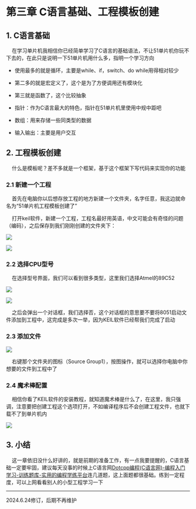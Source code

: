 # 第三章 C语言基础、工程模板创建

## 1. C语言基础

    在学习单片机我相信你已经简单学习了C语言的基础语法，不让51单片机你玩不下去的，在此只是说明一下51单片机用什么多，指明一个学习方向

- 使用最多的就是循环，主要是while、if，switch、do while用得相对较少

- 第二多的就是宏定义了，这个是为了方便调用还有模块化

- 第三就是函数了，这个比较抽象

- 指针：作为C语言最大的特色，指针在51单片机里使用中规中距吧

- 数组：用来存储一些同类型的数据

- 输入输出：主要是用户交互

## 2. 工程模板创建

    什么是模板呢？差不多就是一个框架，基于这个框架下写代码来实现你的功能

### 2.1 新建一个工程

    首先在电脑你以后想存放工程的地方新建一个文件夹，名字任意，我这边就命名为“51单片机工程模板创建了”

    打开keil软件，新建一个工程，工程名最好用英语，中文可能会有奇怪的问题（编码），之后保存到我们刚刚创建的文件夹下：

![](https://img.picgo.net/2024/05/23/-2024-05-23-213050863b5da28cca4415.png)

![](https://img.picgo.net/2024/05/23/-2024-05-23-213133dd560c23fd0ac77e.png)

### 2.2 选择CPU型号

    在选择型号界面，我们可以看到很多类型，这里我们选择Atmel的89C52

![](https://img.picgo.net/2024/05/23/-2024-05-23-2133118bca6f45bead352e.png)

![](https://img.picgo.net/2024/05/23/-2024-05-23-21420127fe4e577d42aa31.png)

    之后会弹出一个对话框，我们选择否，这个对话框的意思要不要将8051启动文件添加到工程中，这完成是多次一举，因为KEIL软件已经帮我们完成了启动

### 2.3 添加文件

![](https://img.picgo.net/2024/05/23/-2024-05-23-213640fb50dd1b41aec8a5.png)

    右键那个文件夹的图标（Source Group1），按图操作，就可以选择你电脑中你想要的文件到工程中了

### 2.4 魔术棒配置

    相信你看了KEIL软件的安装教程，就知道魔术棒是什么了，在这里，我只强调，注意要把创建工程这个选项打开，不如编译程序后不会创建工程文件，也就下载不了到单片机内

![](https://img.picgo.net/2024/05/23/-2024-05-23-2141117b511600f6e0f405.png)

## 3. 小结

    这一章依旧没什么好讲的，就是前期的准备工作，有一点我要提醒的，C语言基础一定要牢固，建议每天没事的时候上C语言网[Dotcpp编程(C语言网)-编程入门学习-训练题库-实用的编程学练平台](https://www.dotcpp.com/)连几道题，这上面题都很基础。练到一定程度，可以上网看看别人的小型工程学习一下

---

2024.6.24修订，后期不再维护
